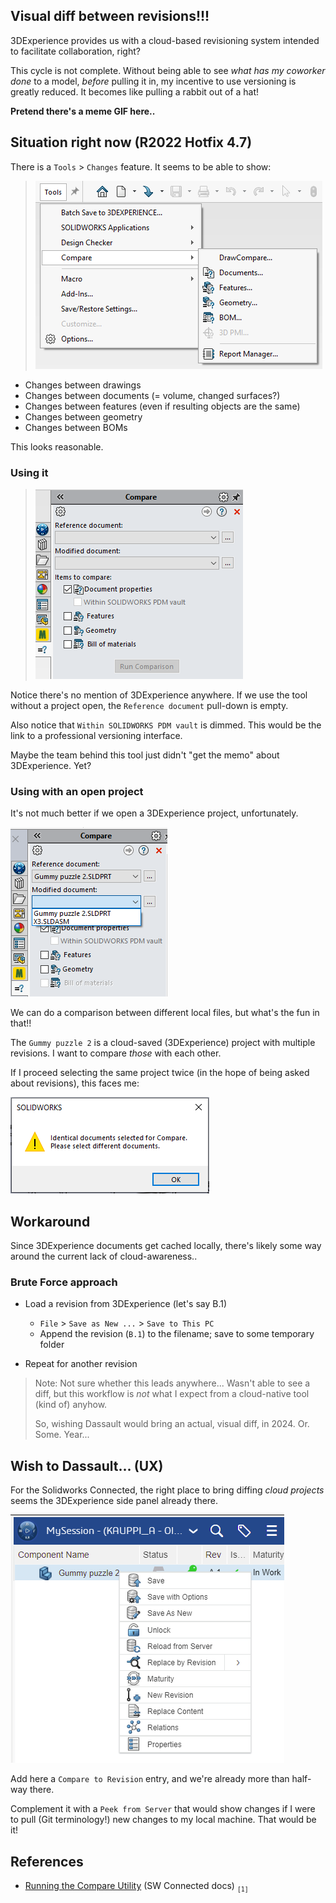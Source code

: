 ## Visual diff between revisions!!!

3DExperience provides us with a cloud-based revisioning system intended to facilitate collaboration, right?

This cycle is not complete. Without being able to see *what has my coworker done* to a model, *before* pulling it in, my incentive to use versioning is greatly reduced. It becomes like pulling a rabbit out of a hat!

**Pretend there's a meme GIF here..**

## Situation right now (R2022 Hotfix 4.7)

There is a `Tools` > `Changes` feature. It seems to be able to show:

>![](.images/menu-tools-compare.png)

- Changes between drawings
- Changes between documents (= volume, changed surfaces?)
- Changes between features (even if resulting objects are the same)
- Changes between geometry
- Changes between BOMs

This looks reasonable.

### Using it

>![](.images/compare-sidebar.png)

Notice there's no mention of 3DExperience anywhere. If we use the tool without a project open, the `Reference document` pull-down is empty.

Also notice that `Within SOLIDWORKS PDM vault` is dimmed. This would be the link to a professional versioning interface. 

Maybe the team behind this tool just didn't "get the memo" about 3DExperience. Yet?


### Using with an open project

It's not much better if we open a 3DExperience project, unfortunately. 

![](.images/compare-between-models.png)

We can do a comparison between different local files, but what's the fun in that!! 

The `Gummy puzzle 2` is a cloud-saved (3DExperience) project with multiple revisions. I want to compare *those* with each other.

If I proceed selecting the same project twice (in the hope of being asked about revisions), this faces me:

![](.images/dialog-identical.png)


## Workaround

Since 3DExperience documents get cached locally, there's likely some way around the current lack of cloud-awareness..

### Brute Force approach

- Load a revision from 3DExperience (let's say B.1)
   - `File` > `Save as New ...` > `Save to This PC` 
   - Append the revision (`B.1`) to the filename; save to some temporary folder

- Repeat for another revision

>Note: Not sure whether this leads anywhere... Wasn't able to see a diff, but this workflow is *not* what I expect from a cloud-native tool (kind of) anyhow.
>
>So, wishing Dassault would bring an actual, visual diff, in 2024. Or. Some. Year...

<!-- whisper

The local caches are available in `C:\Users\{userid}\AppData\DassaultSystemes\3DEXPERIENCE\My Work({...})`. You can load the latest checked out revision from there (but not compare multiple revisions of the same model, which is the point...)

![](.images/cached-filename.png)
-->

## Wish to Dassault... (UX)

For the Solidworks Connected, the right place to bring diffing *cloud projects* seems the 3DExperience side panel already there.

![](.images/3dexperience-bring-it-here.PNG)

Add here a `Compare to Revision` entry, and we're already more than half-way there.

Complement it with a `Peek from Server` that would show changes if I were to pull (Git terminology!) new changes to my local machine. That would be it!


## References

- [Running the Compare Utility](https://help.solidworks.com/2023/english/swconnected/swutilities/t_running_the_compare_utility.htm) (SW Connected docs) <sub>`[1]`</sub>

